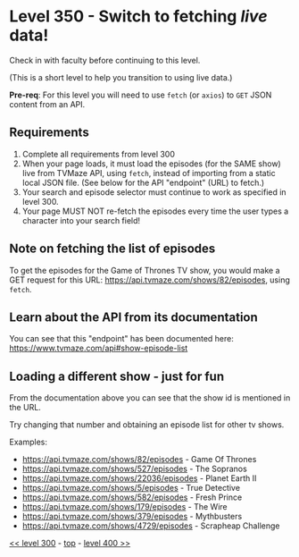 # Level 350 - Switch to fetching _live_ data!

Check in with faculty before continuing to this level.

(This is a short level to help you transition to using live data.)

**Pre-req**: For this level you will need to use `fetch` (or `axios`) to `GET` JSON content from an API.

## Requirements

1. Complete all requirements from level 300
1. When your page loads, it must load the episodes (for the SAME show) live from TVMaze API, using `fetch`, instead of importing from a static local JSON file. (See below for the API "endpoint" (URL) to fetch.)
1. Your search and episode selector must continue to work as specified in level 300.
1. Your page MUST NOT re-fetch the episodes every time the user types a character into your search field!

## Note on fetching the list of episodes

To get the episodes for the Game of Thrones TV show, you would make a GET request for this URL: https://api.tvmaze.com/shows/82/episodes, using `fetch`.

## Learn about the API from its documentation

You can see that this "endpoint" has been documented here: https://www.tvmaze.com/api#show-episode-list

## Loading a different show - just for fun

From the documentation above you can see that the show id is mentioned in the URL.

Try changing that number and obtaining an episode list for other tv shows.

Examples:

- https://api.tvmaze.com/shows/82/episodes - Game Of Thrones
- https://api.tvmaze.com/shows/527/episodes - The Sopranos
- https://api.tvmaze.com/shows/22036/episodes - Planet Earth II
- https://api.tvmaze.com/shows/5/episodes - True Detective
- https://api.tvmaze.com/shows/582/episodes - Fresh Prince
- https://api.tvmaze.com/shows/179/episodes - The Wire
- https://api.tvmaze.com/shows/379/episodes - Mythbusters
- https://api.tvmaze.com/shows/4729/episodes - Scrapheap Challenge

[<< level 300](./level-300.md) - [top](./readme.md) - [level 400 >>](./level-400.md)
